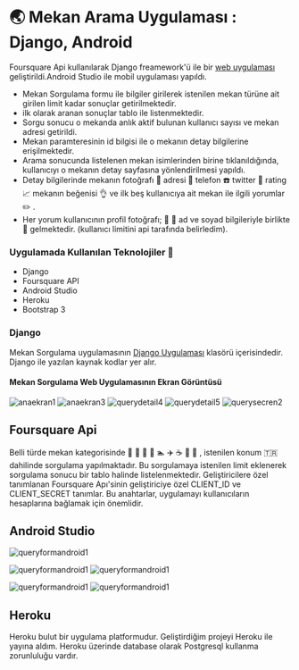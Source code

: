 #  :earth_asia: Mekan Arama Uygulaması : Django, Android

Foursquare Api kullanılarak Django freamework'ü ile bir [web uygulaması](https://github.com/sumeyyekilic/FoursquareAPI_DjangoApp/blob/master/Images/android/QueryFormAndroid1.jpg) geliştirildi.Android Studio ile mobil uygulaması yapıldı.
 

 - Mekan Sorgulama formu ile bilgiler girilerek istenilen mekan türüne ait girilen limit kadar sonuçlar getirilmektedir. 
 - ilk olarak aranan sonuçlar tablo ile listenmektedir. 
 - Sorgu sonucu o mekanda anlık aktif bulunan kullanıcı sayısı ve mekan adresi getirildi. 
 - Mekan paramteresinin id bilgisi ile o mekanın detay bilgilerine erişilmektedir. 
 - Arama sonucunda listelenen mekan isimlerinden birine tıklanıldığında, kullanıcıyı o mekanın detay sayfasına yönlendirilmesi yapıldı. 
 - Detay bilgilerinde mekanın fotoğrafı  :ferris_wheel: adresi :house_with_garden: telefon :phone: twitter :iphone: rating :chart_with_upwards_trend: mekanın beğenisi :ok_hand: ve ilk beş kullanıcıya ait mekan ile ilgili yorumlar :pencil2: .
 - Her yorum kullanıcının profil fotoğrafı; :woman: :man: ad ve soyad bilgileriyle birlikte :name_badge: gelmektedir. (kullanıcı limitini api tarafında belirledim).

### Uygulamada Kullanılan Teknolojiler  :link:

- Django
- Foursquare API
- Android Studio
- Heroku
- Bootstrap 3 

###  Django

Mekan Sorgulama uygulamasının [Django Uygulaması](https://github.com/sumeyyekilic/VenueQuery/tree/master/dfas) klasörü içerisindedir. 
Django ile yazılan kaynak kodlar yer alır. 

#### Mekan Sorgulama Web Uygulamasının Ekran Görüntüsü

![anaekran1](https://user-images.githubusercontent.com/36503536/70397615-d604b900-1a24-11ea-9372-a8fb3d7d19cb.png)
![anaekran3](https://user-images.githubusercontent.com/36503536/70397616-d604b900-1a24-11ea-9cad-f3d1d387d489.png)
![querydetail4](https://user-images.githubusercontent.com/36503536/70397617-d604b900-1a24-11ea-83fc-2b0e4a3516d6.png)
![querydetail5](https://user-images.githubusercontent.com/36503536/70397618-d69d4f80-1a24-11ea-929b-ec258f9fbd7f.png)
![querysecren2](https://user-images.githubusercontent.com/36503536/70397619-d735e600-1a24-11ea-96c7-4394ff09eb5d.png)

## Foursquare Api  

Belli türde mekan kategorisinde   :rose: :school: :pizza: :microphone: :swimmer: :airplane:  :coffee: :hospital: :ferris_wheel: , istenilen konum :tr: dahilinde sorgulama yapılmaktadır. Bu sorgulamaya istenilen limit eklenerek sorgulama sonucu bir tablo halinde listelenmektedir.
Geliştiricilere özel tanımlanan  Foursquare Apı'sinin geliştiriciye özel CLIENT_ID ve CLIENT_SECRET tanımlar. Bu anahtarlar, uygulamayı kullanıcıların hesaplarına bağlamak için önemlidir.

## Android Studio

![queryformandroid1](https://user-images.githubusercontent.com/36503536/70397370-ba98ae80-1a22-11ea-9249-32f425c738ad.jpg)

![queryformandroid1](https://user-images.githubusercontent.com/36503536/70397368-ba001800-1a22-11ea-9820-4fa73befb135.jpg)
![queryformandroid1](https://user-images.githubusercontent.com/36503536/70397380-c71d0700-1a22-11ea-84e5-e1e0f6530331.jpg)

![queryformandroid1](https://user-images.githubusercontent.com/36503536/70397369-ba98ae80-1a22-11ea-8a0e-01441523cb19.jpg)
![queryformandroid1](https://user-images.githubusercontent.com/36503536/70397381-c71d0700-1a22-11ea-9648-27c0644155ed.jpg)

## Heroku 
Heroku bulut bir uygulama platformudur. Geliştirdiğim projeyi Heroku ile yayına aldım. 
Heroku üzerinde database olarak Postgresql kullanma zorunluluğu vardır.

